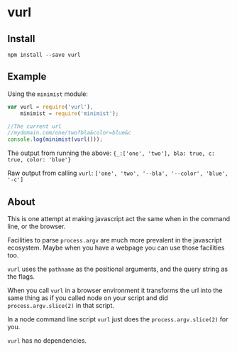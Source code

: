vurl
====

Install
-------

`npm install --save vurl`

Example
-------

Using the `minimist` module:

```javascript
var vurl = require('vurl'),
    minimist = require('minimist');

//The current url
//mydomain.com/one/two?bla&color=blue&c
console.log(minimist(vurl()));
```

The output from running the above: `{_:['one', 'two'], bla: true, c: true, color: 'blue'}`

Raw output from calling `vurl`: `['one', 'two', '--bla', '--color', 'blue', '-c']`

About
-----

This is one attempt at making javascript act the same when in the command line, or the browser.

Facilities to parse `process.argv` are much more prevalent in the javascript ecosystem. Maybe when you have a webpage you can use those facilities too.

`vurl` uses the `pathname` as the positional arguments, and the query string as the flags.

When you call `vurl` in a browser environment it transforms the url into the same thing as if you called node on your script and did `process.argv.slice(2)` in that script.

In a node command line script `vurl` just does the `process.argv.slice(2)` for you.

`vurl` has no dependencies.
